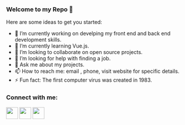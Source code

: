 ### Welcome to my Repo 👋


Here are some ideas to get you started:

- 🔭 I’m currently working on develping my front end and back end development skills.
- 🌱 I’m currently learning Vue.js.
- 👯 I’m looking to collaborate on open source projects.
- 🤔 I’m looking for help with finding a job.
- 💬 Ask me about my projects.
- 📫 How to reach me: email , phone, visit website for specific details.
- ⚡ Fun fact: The first computer virus was created in 1983.

### Connect with me:

<img height="32" width="32" src="https://cdn.jsdelivr.net/npm/simple-icons@v4/icons/adobephonegap.svg" /> <img height="32" width="32" src="https://cdn.jsdelivr.net/npm/simple-icons@v4/icons/linkedin.svg" /> <img height="32" width="32" src="https://cdn.jsdelivr.net/npm/simple-icons@v4/icons/facebook.svg" />


